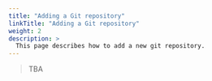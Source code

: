 ```yaml
---
title: "Adding a Git repository"
linkTitle: "Adding a Git repository"
weight: 2
description: >
  This page describes how to add a new git repository.
---
```


> TBA

